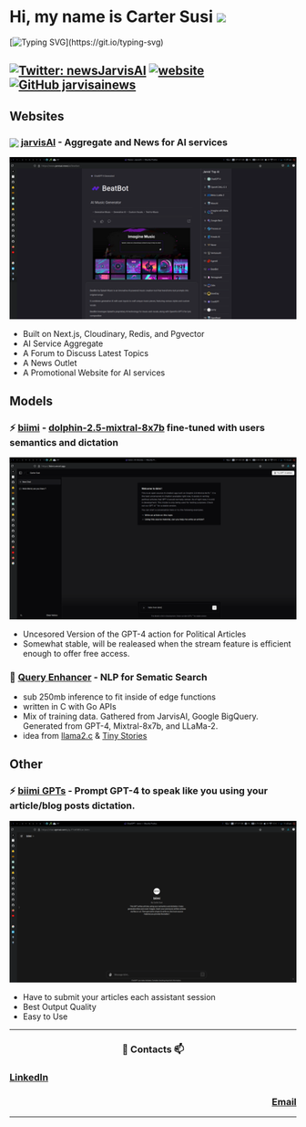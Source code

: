 
<h1> Hi, my name is Carter Susi <img src="https://media.giphy.com/media/VgCDAzcKvsR6OM0uWg/giphy.gif" width="50"></h1>

[![Typing SVG](https://readme-typing-svg.demolab.com?font=Roboto&pause=1000&color=56C6FF&random=false&width=435&lines=Math+Student+at+University+of+Central+Florida.)](https://git.io/typing-svg)

[![Twitter: newsJarvisAI](https://img.shields.io/twitter/follow/CarterSusi?style=social)](https://twitter.com/CarterSusi)
[![website](https://img.shields.io/badge/Website-46a2f1.svg?&style=flat-square&logo=Google-Chrome&logoColor=white&link=https://www.jarvisai.news/)](https://www.jarvisai.news/)
[![GitHub jarvisainews](https://img.shields.io/github/followers/jarvisainews?label=follow&style=social)](https://github.com/jarvisainews)
---
## Websites

### <img src="https://media.giphy.com/media/jY1r8EHyk4Ye9KUOUb/giphy.gif" width="32" align="center"/> [jarvisAI](https://www.jarvisai.news/) - Aggregate and News for AI services 

<a href="https://biimi.vercel.app/">
  <img alt="Jarvis2" src="jarvis2.png">
</a>

- Built on Next.js, Cloudinary, Redis, and Pgvector
- AI Service Aggregate
- A Forum to Discuss Latest Topics
- A News Outlet
- A Promotional Website for AI services

## Models

### ⚡ [biimi](https://biimi.vercel.app/) - [dolphin-2.5-mixtral-8x7b](https://huggingface.co/cognitivecomputations/dolphin-2.5-mixtral-8x7b) fine-tuned with users semantics and dictation

<a href="https://biimi.vercel.app/">
  <img alt="biimi" src="biimi.png">
</a>

- Uncesored Version of the GPT-4 action for Political Articles
- Somewhat stable, will be realeased when the stream feature is efficient enough to offer free access.

### 🔭 [Query Enhancer]() - NLP for Sematic Search
- sub 250mb inference to fit inside of edge functions
- written in C with Go APIs
- Mix of training data. Gathered from JarvisAI, Google BigQuery. Generated from GPT-4, Mixtral-8x7b, and LLaMa-2.
- idea from [llama2.c](https://github.com/karpathy/llama2.c) & [Tiny Stories](https://huggingface.co/datasets/roneneldan/TinyStories)

## Other

### ⚡ [biimi GPTs](https://chat.openai.com/g/g-FYo65BSLw-biimi) - Prompt GPT-4 to speak like you using your article/blog posts dictation.
<a href="https://biimi.vercel.app/">
  <img alt="biimi gpts" src="biimi-gpt.png">
</a>

- Have to submit your articles each assistant session
- Best Output Quality
- Easy to Use

---

<h3 align="center"> 💬 Contacts 📫 </h3>

<h3 align="left"><a href="www.linkedin.com/in/carter-susi">LinkedIn</a></h3>
<h3 align="right"><a href="mailto:cartersusi@proton.me">Email</a></h3>

---





<!--
**carter4299/carter4299** is a ✨ _special_ ✨ repository because its `README.md` (this file) appears on your GitHub profile.

Here are some ideas to get you started:

- 🔭 I’m currently working on ...
- 🌱 I’m currently learning ...
- 👯 I’m looking to collaborate on ...
- 🤔 I’m looking for help with ...
- 💬 Ask me about ...
- 📫 How to reach me: ...
- 😄 Pronouns: ...
- ⚡ Fun fact: ...
-->
